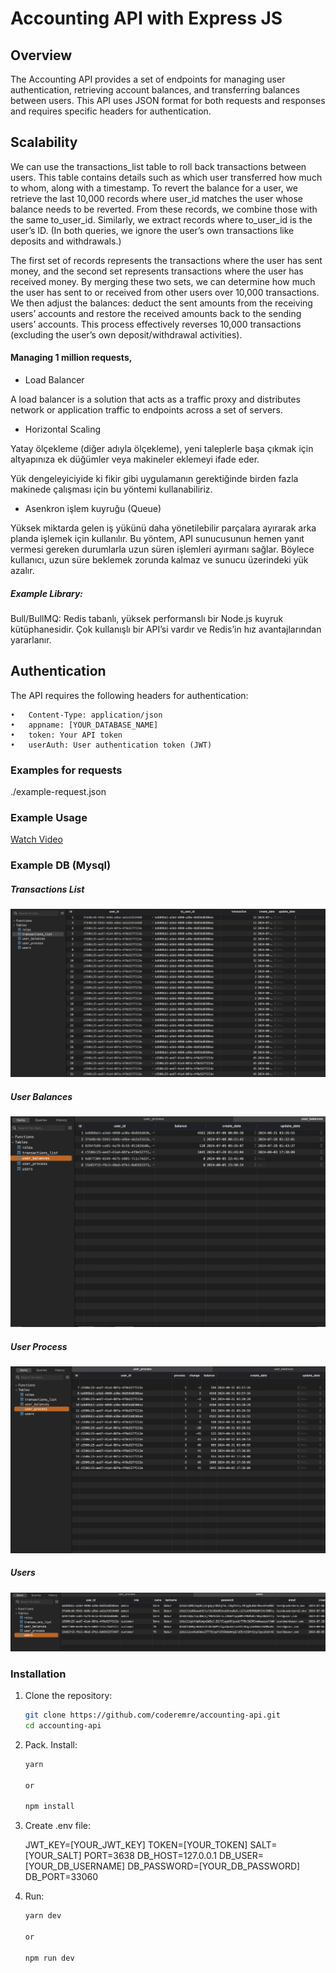 # Accounting API with Express JS

## Overview

The Accounting API provides a set of endpoints for managing user authentication, retrieving account balances, and transferring balances between users. This API uses JSON format for both requests and responses and requires specific headers for authentication.

## Scalability
We can use the transactions_list table to roll back transactions between users. This table contains details such as which user transferred how much to whom, along with a timestamp. To revert the balance for a user, we retrieve the last 10,000 records where user_id matches the user whose balance needs to be reverted. From these records, we combine those with the same to_user_id. Similarly, we extract records where to_user_id is the user’s ID. (In both queries, we ignore the user’s own transactions like deposits and withdrawals.)

The first set of records represents the transactions where the user has sent money, and the second set represents transactions where the user has received money. By merging these two sets, we can determine how much the user has sent to or received from other users over 10,000 transactions. We then adjust the balances: deduct the sent amounts from the receiving users’ accounts and restore the received amounts back to the sending users’ accounts. This process effectively reverses 10,000 transactions (excluding the user’s own deposit/withdrawal activities).

#### Managing 1 million requests,

* Load Balancer

A load balancer is a solution that acts as a traffic proxy and distributes network or application traffic to endpoints across a set of servers.

* Horizontal Scaling

Yatay ölçekleme (diğer adıyla ölçekleme), yeni taleplerle başa çıkmak için altyapınıza ek düğümler veya makineler eklemeyi ifade eder.

Yük dengeleyiciyide ki fikir gibi uygulamanın gerektiğinde birden fazla makinede çalışması için bu yöntemi kullanabiliriz.

   
* Asenkron işlem kuyruğu (Queue)

Yüksek miktarda gelen iş yükünü daha yönetilebilir parçalara ayırarak arka planda işlemek için kullanılır. Bu yöntem, API sunucusunun hemen yanıt vermesi gereken durumlarla uzun süren işlemleri ayırmanı sağlar. Böylece kullanıcı, uzun süre beklemek zorunda kalmaz ve sunucu üzerindeki yük azalır.

##### Example Library:
Bull/BullMQ: Redis tabanlı, yüksek performanslı bir Node.js kuyruk kütüphanesidir. Çok kullanışlı bir API’si vardır ve Redis’in hız avantajlarından yararlanır.
   

## Authentication

The API requires the following headers for authentication:

	•	Content-Type: application/json
	•	appname: [YOUR_DATABASE_NAME]
	•	token: Your API token
	•	userAuth: User authentication token (JWT)


### Examples for requests

./example-request.json

### Example Usage

[Watch Video](https://www.loom.com/share/3b0dbdf9bf1940309c8fc64540f1e38a?sid=0db8ca5d-adb2-49f8-8f56-8765054149f8)


### Example DB (Mysql)

##### Transactions List
![Alt text](./public/screenshots/transactions_list_db_view.png?raw=true "transactions_list_db_view")

##### User Balances
![Alt text](./public/screenshots/user_balances_db_view.png?raw=true "user_balances_db_view")

##### User Process
![Alt text](./public/screenshots/user_process_db_view.png?raw=true "user_process_db_view")


##### Users
![Alt text](./public/screenshots/users_db_view.png?raw=true "users_db_view")



### Installation

1. Clone the repository:

   ```bash
   git clone https://github.com/coderemre/accounting-api.git
   cd accounting-api
   ```

2. Pack. Install:

   ```bash
   yarn

   or

   npm install
   ```

3. Create .env file:

   JWT_KEY=[YOUR_JWT_KEY]
   TOKEN=[YOUR_TOKEN]
   SALT=[YOUR_SALT]
   PORT=3638
   DB_HOST=127.0.0.1
   DB_USER=[YOUR_DB_USERNAME]
   DB_PASSWORD=[YOUR_DB_PASSWORD]
   DB_PORT=33060

4. Run:

   ```bash
   yarn dev

   or

   npm run dev
   ```
